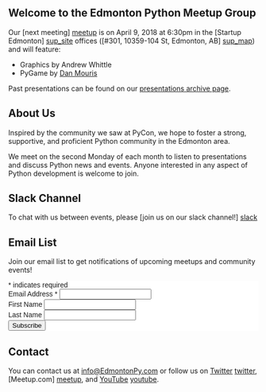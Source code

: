 ## Welcome to the Edmonton Python Meetup Group
Our [next meeting] [meetup] is on April 9, 2018 at 6:30pm in the [Startup Edmonton] [sup_site] offices ([#301, 10359-104 St, Edmonton, AB] [sup_map]) and will feature:

* Graphics by Andrew Whittle
* PyGame by [Dan Mouris](dan)

Past presentations can be found on our [presentations archive page](presentations).

## About Us

Inspired by the community we saw at PyCon, we hope to foster a strong, supportive, and proficient Python community in the Edmonton area.

We meet on the second Monday of each month to listen to presentations and discuss Python news and events. Anyone interested in any aspect of Python development is welcome to join.

## Slack Channel

To chat with us between events, please [join us on our slack channel!] [slack]

## Email List

Join our email list to get notifications of upcoming meetups and community events!

<!-- Begin MailChimp Signup Form -->
<link href="//cdn-images.mailchimp.com/embedcode/classic-081711.css" rel="stylesheet" type="text/css">
<style type="text/css">
  #mc_embed_signup{background:#fff; clear:left; font:14px Helvetica,Arial,sans-serif; }
  /* Add your own MailChimp form style overrides in your site stylesheet or in this style block.
  We recommend moving this block and the preceding CSS link to the HEAD of your HTML file. */
</style>
<div id="mc_embed_signup">
  <form action="//edmontonpy.us9.list-manage.com/subscribe/post?u=b3377971738be8db970d7d484&amp;id=86a639392d" method="post" id="mc-embedded-subscribe-form" name="mc-embedded-subscribe-form" class="validate" target="_blank" novalidate>
    <div id="mc_embed_signup_scroll">
      <div class="indicates-required"><span class="asterisk">*</span> indicates required</div>
      <div class="mc-field-group">
        <label for="mce-EMAIL">Email Address  <span class="asterisk">*</span>
        </label>
        <input type="email" value="" name="EMAIL" class="required email" id="mce-EMAIL">
      </div>
      <div class="mc-field-group">
        <label for="mce-FNAME">First Name </label>
        <input type="text" value="" name="FNAME" class="" id="mce-FNAME">
      </div>
      <div class="mc-field-group">
        <label for="mce-LNAME">Last Name </label>
        <input type="text" value="" name="LNAME" class="" id="mce-LNAME">
      </div>
      <div id="mce-responses" class="clear">
        <div class="response" id="mce-error-response" style="display:none"></div>
        <div class="response" id="mce-success-response" style="display:none"></div>
      </div>    <!-- real people should not fill this in and expect good things - do not remove this or risk form bot signups-->
      <div style="position: absolute; left: -5000px;"><input type="text" name="b_b3377971738be8db970d7d484_86a639392d" tabindex="-1" value=""></div>
      <div class="clear"><input type="submit" value="Subscribe" name="subscribe" id="mc-embedded-subscribe" class="button"></div>
    </div>
  </form>
</div>

<!--End mc_embed_signup-->

## Contact

You can contact us at info@EdmontonPy.com or follow us on [Twitter] [twitter], [Meetup.com] [meetup], and [YouTube] [youtube].

[meetup]:        https://www.meetup.com/startupedmonton/events/248558600/
[slack]:         http://EdmontonPyInvite.herokuapp.com/
[sup_site]:      http://www.startupedmonton.com      "Startup Edmonton"
[sup_map]:       http://maps.google.ca/maps?q=Startup+Edmonton,+10359+104+Street+Northwest,+Edmonton,+AB&hl=en&ll=53.545816,-113.499069&spn=0.042482,0.111151&sll=53.545816,-113.499069&sspn=0.042482,0.111151&hq=Startup+Edmonton,+10359+104+Street&hnear=Northwest+Edmonton,+Edmonton,+Division+No.+11,+Alberta&t=m&z=14 "Startup Edmonton Offices"
[twitter]:       https://twitter.com/EdmontonPy      "Edmonton.py on Twitter"
[youtube]:       http://www.youtube.com/EdmontonPy   "Edmonton.py on YouTube"

[aaron]:      http://aaronfay.ca                   "Aaron Fay"
[abram]:      http://softwareprocess.es            "Abram Hindle"
[aden]:       https://twitter.com/adengrue         "Aden Grue on Twitter"
[ashia]:      https://twitter.com/laidibugz        "Ashia Zawaduk on Twitter"
[brian]:      https://twitter.com/bforst           "Brian Forst on Twitter"
[burkhard]:   http://seite9.de                     "Burkhard Ritter"
[chris]:      http://cwant.ca                      "Chris Want"
[curtis]:     https://twitter.com/ccollicutt       "Curtis Collicutt on Twitter"
[dan]:        https://ca.linkedin.com/in/daniel-mouris-baa4b972 "Dan Mouris"
[daniel]:     http://danielnephin.net              "Daniel Nephin"
[gezim]:      http://hndigest.com                  "Gezim Hoxha"
[johnrobbins]:  https://twitter.com/JershMagersh
[joshreynolds]: https://twitter.com/J0bbins
[lewis]:      https://twitter.com/lgunsch          "Lewis Gunsch on Twitter"
[matthew]:    https://github.com/MatthewDarling    "Matthew Darling on GitHub"
[scott]:      https://twitter.com/ScottBarkman     "Scott Barkman on Twitter"
[tim]:        https://twitter.com/TimFletcher      "Tim Fletcher on Twitter"
[william]:    http://minchin.ca                    "William Minchin"
